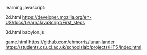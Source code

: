 
learning javascript:

2d.html https://developer.mozilla.org/en-US/docs/Learn/JavaScript/First_steps

3d.html babylon.js

game.html https://github.com/ehmorris/lunar-lander https://students.cs.ucl.ac.uk/schoolslab/projects/HT5/index.html
